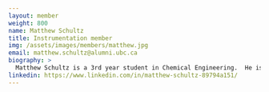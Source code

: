 ```yaml
---
layout: member
weight: 800
name: Matthew Schultz
title: Instrumentation member
img: /assets/images/members/matthew.jpg
email: matthew.schultz@alumni.ubc.ca	
biography: > 
  Matthew Schultz is a 3rd year student in Chemical Engineering.  He is currently a part of the instrumentation team on the home brewing project. Matthew is currently looking for his first co-op job, starting in the summer.  His plan upon graduation is to work in water treatment, either in Canada or Europe.
linkedin: https://www.linkedin.com/in/matthew-schultz-89794a151/
---
```

